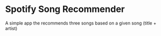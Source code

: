 # Spotify Song Recommender

A simple app the recommends three songs based on a given song (title + artist)
